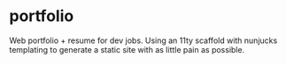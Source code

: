 # portfolio
Web portfolio + resume for dev jobs. Using an 11ty scaffold with nunjucks templating to generate a static site with as little pain as possible.
